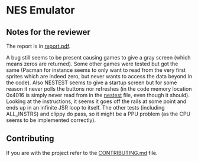# NES Emulator

## Notes for the reviewer ##

The report is in [report.pdf](report.pdf).

A bug still seems to be present causing games to give a gray screen (which
means zeros are returned). Some other games were tested but got the same
(Pacman for instance seems to only want to read from the very first sprites
which are indeed zero, but never wants to access the data beyond in the code).
Also NESTEST seems to give a startup screen but for some reason it never polls
the buttons nor refreshes (in the code memory location 0x4016 is simply never
read from in the [nestest](test_roms/nestest.nes) file, even though it should).
Looking at the instructions, it seems it goes off the rails at some point and
ends up in an infinite JSR loop to itself.  The other tests (including
ALL\_INSTRS) and clippy do pass, so it might be a PPU problem (as the CPU seems
to be implemented correctly).

## Contributing ##

If you are with the project refer to the [CONTRIBUTING.md](/CONTRIBUTING.md) file.
